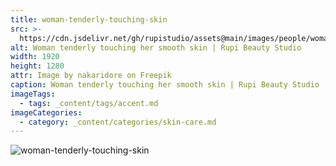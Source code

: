 ```yaml
---
title: woman-tenderly-touching-skin
src: >-
  https://cdn.jsdelivr.net/gh/rupistudio/assets@main/images/people/woman-tenderly-touching-skin.webp
alt: Woman tenderly touching her smooth skin | Rupi Beauty Studio
width: 1920
height: 1280
attr: Image by nakaridore on Freepik
caption: Woman tenderly touching her smooth skin | Rupi Beauty Studio
imageTags:
  - tags: _content/tags/accent.md
imageCategories:
  - category: _content/categories/skin-care.md
---
```


![woman-tenderly-touching-skin ](https://cdn.jsdelivr.net/gh/rupistudio/assets@main/images/people/woman-tenderly-touching-skin.webp "")
